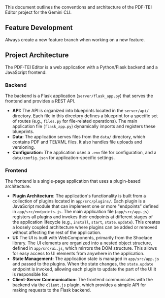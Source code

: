 This document outlines the conventions and architecture of the PDF-TEI Editor project for the Gemini CLI.

## Feature Development

Always create a new feature branch when working on a new feature.

## Project Architecture

The PDF-TEI Editor is a web application with a Python/Flask backend and a JavaScript frontend.

### Backend

The backend is a Flask application (`server/flask_app.py`) that serves the frontend and provides a REST API.

- **API:** The API is organized into blueprints located in the `server/api/` directory. Each file in this directory defines a blueprint for a specific set of routes (e.g., `files.py` for file-related operations). The main application file (`flask_app.py`) dynamically imports and registers these blueprints.
- **Data:** The application serves files from the `data/` directory, which contains PDF and TEI/XML files. It also handles file uploads and versioning.
- **Configuration:** The application uses a `.env` file for configuration, and a `data/config.json` for application-specific settings.

### Frontend

The frontend is a single-page application that uses a plugin-based architecture.

- **Plugin Architecture:** The application's functionality is built from a collection of plugins located in `app/src/plugins/`. Each plugin is a JavaScript module that can implement one or more "endpoints" defined in `app/src/endpoints.js`. The main application file (`app/src/app.js`) registers all plugins and invokes their endpoints at different stages of the application lifecycle (e.g., `install`, `start`, `state.update`). This creates a loosely coupled architecture where plugins can be added or removed without affecting the rest of the application.
- **UI:** The UI is built with WebComponents, primarily from the Shoelace library. The UI elements are organized into a nested object structure, defined in `app/src/ui.js`, which mirrors the DOM structure. This allows for easy access to UI elements from anywhere in the application.
- **State Management:** The application state is managed in `app/src/app.js` and passed to the plugins. When the state changes, the `state.update` endpoint is invoked, allowing each plugin to update the part of the UI it is responsible for.
- **Client-Server Communication:** The frontend communicates with the backend via the `client.js` plugin, which provides a simple API for making requests to the Flask backend.